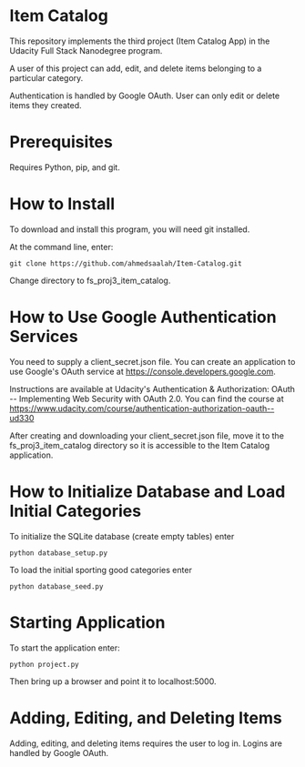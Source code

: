 # Item Catalog 

This repository implements the third project (Item Catalog App) in the Udacity Full Stack Nanodegree program.

A user of this project can add, edit, and delete items belonging to a particular category.  

Authentication is handled by Google OAuth.  User can only edit or delete items they created.

# Prerequisites
Requires Python, pip, and git.

# How to Install
To download and install this program, you will need git installed.

At the command line, enter:
```
git clone https://github.com/ahmedsaalah/Item-Catalog.git
```

Change directory to fs_proj3_item_catalog.

# How to Use Google Authentication Services
You need to supply a client_secret.json file. You can create an application to use
Google's OAuth service at https://console.developers.google.com. 

Instructions are available at Udacity's Authentication & Authorization: OAuth -- Implementing Web Security with OAuth 2.0.
You can find the course at https://www.udacity.com/course/authentication-authorization-oauth--ud330

After creating and downloading your client_secret.json file, move it to the 
fs_proj3_item_catalog directory so it is accessible to the Item Catalog application.

# How to Initialize Database and Load Initial Categories
To initialize the SQLite database (create empty tables) enter
```
python database_setup.py
```

To load the initial sporting good categories enter
```
python database_seed.py
```

# Starting Application
To start the application enter:
```
python project.py
```

Then bring up a browser and point it to localhost:5000.

# Adding, Editing, and Deleting Items
Adding, editing, and deleting items requires the user to log in. 
Logins are handled by Google OAuth.  


